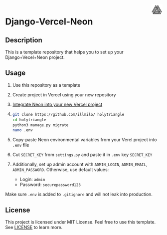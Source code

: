<img src="website/static/logo.png" width=35px align=right>

# Django-Vercel-Neon

## Description

This is a template repository that helps you to set up your Django+Vecel+Neon project.

## Usage
1. Use this repository as a template
2. Create project in Vercel using your new repository
3. [Integrate Neon into your new Vercel project]((https://vercel.com/illmilos-projects/~/integrations/neon))
4. ```bash
   git clone https://github.com/illmilo/ holytriangle
   cd holytriangle
   python3 manage.py migrate
   nano .env
   ```
5. Copy-paste Neon environmental variables from your Verel project into `.env` file
6. Cut `SECRET_KEY` from `settings.py` and paste it in `.env` key `SECRET_KEY`
7. Additionally, set up admin account with `ADMIN_LOGIN`, `ADMIN_EMAIL`, `ADMIN_PASSWORD`. Otherwise, use default values:
    
    - Login: `admin`
    - Password: `securepassword123`

Make sure `.env` is added to `.gitignore` and will not leak into production.

## License
This project is licensed under MIT License. Feel free to use this template. See [LICENSE](license) to learn more.
